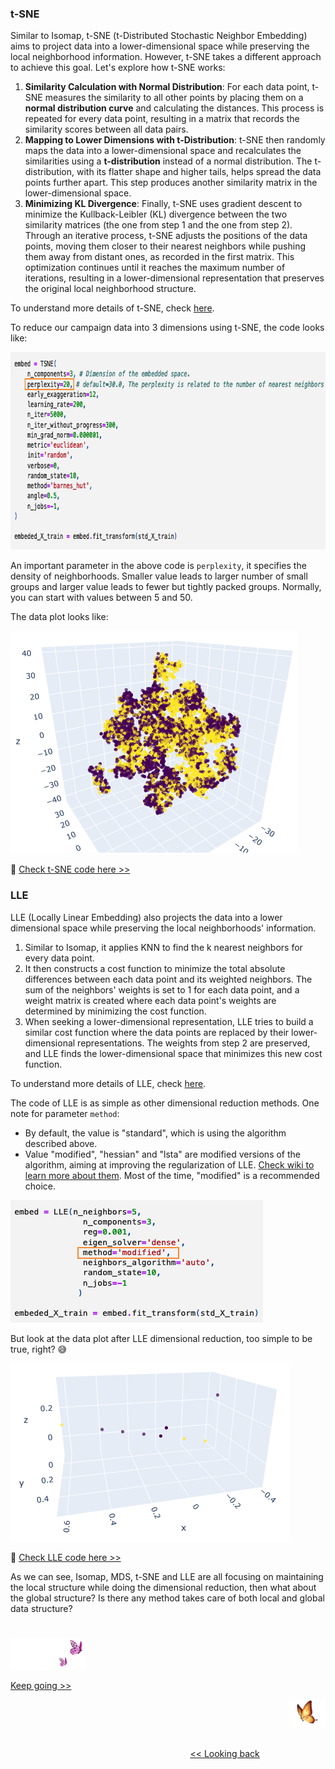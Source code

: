 ### t-SNE

Similar to Isomap, t-SNE (t-Distributed Stochastic Neighbor Embedding) aims to project data into a lower-dimensional space while preserving the local neighborhood information. However, t-SNE takes a different approach to achieve this goal. Let's explore how t-SNE works:

1. <b>Similarity Calculation with Normal Distribution</b>: For each data point, t-SNE measures the similarity to all other points by placing them on a <b>normal distribution curve</b> and calculating the distances. This process is repeated for every data point, resulting in a matrix that records the similarity scores between all data pairs.
2. <b>Mapping to Lower Dimensions with t-Distribution</b>: t-SNE then randomly maps the data into a lower-dimensional space and recalculates the similarities using a <b>t-distribution</b> instead of a normal distribution. The t-distribution, with its flatter shape and higher tails, helps spread the data points further apart. This step produces another similarity matrix in the lower-dimensional space.
3. <b>Minimizing KL Divergence</b>: Finally, t-SNE uses gradient descent to minimize the Kullback-Leibler (KL) divergence between the two similarity matrices (the one from step 1 and the one from step 2). Through an iterative process, t-SNE adjusts the positions of the data points, moving them closer to their nearest neighbors while pushing them away from distant ones, as recorded in the first matrix. This optimization continues until it reaches the maximum number of iterations, resulting in a lower-dimensional representation that preserves the original local neighborhood structure.

To understand more details of t-SNE, check [here][6].

To reduce our campaign data into 3 dimensions using t-SNE, the code looks like:

<img src="https://github.com/lady-h-world/My_Garden/blob/main/images/Crystal_Ball_images/camapign_dim_redu_images/code_tsne.png" width="757" height="316" />

An important parameter in the above code is `perplexity`, it specifies the density of neighborhoods. Smaller value leads to larger number of small groups and larger value leads to fewer but tightly packed groups. Normally, you can start with values between 5 and 50.

The data plot looks like: 

<img src="https://github.com/lady-h-world/My_Garden/blob/main/images/Crystal_Ball_images/camapign_dim_redu_images/data_tsne.png" width="459" height="356" />

🌻 [Check t-SNE code here >>][1]


### LLE

LLE (Locally Linear Embedding) also projects the data into a lower dimensional space while preserving the local neighborhoods' information. 

1. Similar to Isomap, it applies KNN to find the k nearest neighbors for every data point.
2. It then constructs a cost function to minimize the total absolute differences between each data point and its weighted neighbors. The sum of the neighbors' weights is set to 1 for each data point, and a weight matrix is created where each data point's weights are determined by minimizing the cost function.
3. When seeking a lower-dimensional representation, LLE tries to build a similar cost function where the data points are replaced by their lower-dimensional representations. The weights from step 2 are preserved, and LLE finds the lower-dimensional space that minimizes this new cost function.

To understand more details of LLE, check [here][2].

The code of LLE is as simple as other dimensional reduction methods. One note for parameter `method`:
* By default, the value is "standard", which is using the algorithm described above.
* Value "modified", "hessian" and "lsta" are modified versions of the algorithm, aiming at improving the regularization of LLE. [Check wiki to learn more about them][3]. Most of the time, "modified" is a recommended choice.

<img src="https://github.com/lady-h-world/My_Garden/blob/main/images/Crystal_Ball_images/camapign_dim_redu_images/code_lle.png" width="404" height="196" />

But look at the data plot after LLE dimensional reduction, too simple to be true, right? 😅

<img src="https://github.com/lady-h-world/My_Garden/blob/main/images/Crystal_Ball_images/camapign_dim_redu_images/data_lle.png" width="447" height="285" />

🌻 [Check LLE code here >>][1]

As we can see, Isomap, MDS, t-SNE and LLE are all focusing on maintaining the local structure while doing the dimensional reduction, then what about the global structure? Is there any method takes care of both local and global data structure?

#
<p align="left">
<img src="https://github.com/lady-h-world/My_Garden/blob/main/images/follow_us.png" width="120" height="50" />
</p>

[Keep going >>][4]

<p align="right">
<img src="https://github.com/lady-h-world/My_Garden/blob/main/images/going_back.png" width="60" height="44" />
</p>

&nbsp;&nbsp;&nbsp;&nbsp;&nbsp;&nbsp;&nbsp;&nbsp;&nbsp;&nbsp;&nbsp;&nbsp;&nbsp;&nbsp;&nbsp;&nbsp;&nbsp;&nbsp;&nbsp;&nbsp;&nbsp;&nbsp;&nbsp;&nbsp;&nbsp;&nbsp;&nbsp;&nbsp;&nbsp;&nbsp;&nbsp;&nbsp;&nbsp;&nbsp;&nbsp;&nbsp;&nbsp;&nbsp;&nbsp;&nbsp;&nbsp;&nbsp;&nbsp;&nbsp;&nbsp;&nbsp;&nbsp;&nbsp;&nbsp;&nbsp;&nbsp;&nbsp;&nbsp;&nbsp;&nbsp;&nbsp;&nbsp;&nbsp;&nbsp;&nbsp;&nbsp;&nbsp;&nbsp;&nbsp;&nbsp;&nbsp;&nbsp;&nbsp;&nbsp;&nbsp;&nbsp;&nbsp;&nbsp;&nbsp;&nbsp;&nbsp;&nbsp;&nbsp;&nbsp;&nbsp;&nbsp;&nbsp;&nbsp;&nbsp;&nbsp;&nbsp;&nbsp;&nbsp;&nbsp;&nbsp;&nbsp;&nbsp;&nbsp;&nbsp;&nbsp;&nbsp;&nbsp;&nbsp;&nbsp;&nbsp;&nbsp;&nbsp;&nbsp;&nbsp;&nbsp;&nbsp;&nbsp;&nbsp;&nbsp;&nbsp;&nbsp;&nbsp;&nbsp;&nbsp;&nbsp;&nbsp;&nbsp;&nbsp;&nbsp;&nbsp;&nbsp;&nbsp;&nbsp;&nbsp;&nbsp;&nbsp;&nbsp;&nbsp;&nbsp;&nbsp;&nbsp;&nbsp;&nbsp;&nbsp;&nbsp;&nbsp;&nbsp;&nbsp;&nbsp;&nbsp;&nbsp;&nbsp;&nbsp;&nbsp;&nbsp;&nbsp;&nbsp;&nbsp;&nbsp;&nbsp;&nbsp;&nbsp;&nbsp;&nbsp;&nbsp;&nbsp;&nbsp;&nbsp;&nbsp;&nbsp;&nbsp;&nbsp;&nbsp;&nbsp;&nbsp;&nbsp;&nbsp;&nbsp;&nbsp;&nbsp;&nbsp;&nbsp;&nbsp;&nbsp;&nbsp;&nbsp;&nbsp;&nbsp;&nbsp;&nbsp;&nbsp;&nbsp;&nbsp;&nbsp;&nbsp;&nbsp;&nbsp;&nbsp;&nbsp;&nbsp;&nbsp;&nbsp;&nbsp;&nbsp;&nbsp;&nbsp;&nbsp;&nbsp;&nbsp;&nbsp;&nbsp;[<< Looking back][5]



[1]:https://github.com/lady-h-world/My_Garden/blob/main/code/crystal_ball/magic_dimensional_reduction.ipynb
[2]:https://towardsdatascience.com/lle-locally-linear-embedding-a-nifty-way-to-reduce-dimensionality-in-python-ab5c38336107
[3]:https://en.wikipedia.org/wiki/Nonlinear_dimensionality_reduction
[4]:https://github.com/lady-h-world/My_Garden/blob/main/reading_pages/Crystal_Ball/dimensional_reduction4.md
[5]:https://github.com/lady-h-world/My_Garden/blob/main/reading_pages/Crystal_Ball/dimensional_reduction2.md
[6]:https://towardsdatascience.com/t-sne-machine-learning-algorithm-a-great-tool-for-dimensionality-reduction-in-python-ec01552f1a1e
